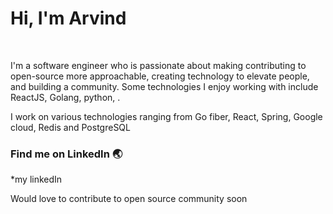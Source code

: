 # Hi, I'm Arvind

<br />

I'm a software engineer who is passionate about making contributing to open-source more approachable, creating technology to elevate people, and building a community. Some technologies I enjoy working with include ReactJS, Golang, python, .

<!-- - 👯 I’m looking to collaborate on ... -->
<!-- 📫 How to reach me: arvindrao.759@gmail.com -->
<!-- - 😄 Pronouns: ... -->
<!-- - ⚡ Fun fact: ... -->
I work on various technologies ranging from Go fiber, React, Spring, Google cloud, Redis and PostgreSQL

### Find me on LinkedIn :earth_asia:
*my linkedIn

Would love to contribute to open source community soon  
